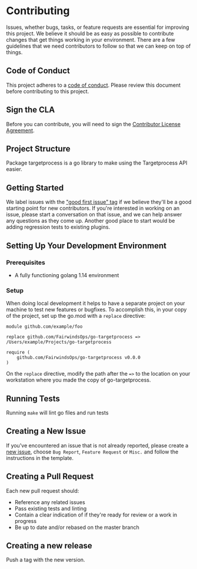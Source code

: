 # Contributing

Issues, whether bugs, tasks, or feature requests are essential for improving this project. We believe it should be as easy as possible to contribute changes that get things working in your environment. There are a few guidelines that we need contributors to follow so that we can keep on top of things.

## Code of Conduct

This project adheres to a [code of conduct](CODE_OF_CONDUCT.md). Please review this document before contributing to this project.

## Sign the CLA

Before you can contribute, you will need to sign the [Contributor License Agreement](https://cla-assistant.io/fairwindsops/insights-plugins).

## Project Structure

Package targetprocess is a go library to make using the Targetprocess API easier.

## Getting Started

We label issues with the ["good first issue" tag](https://github.com/FairwindsOps/go-targetprocess/issues?q=is%3Aissue+is%3Aopen+label%3A%22good+first+issue%22) if we believe they'll be a good starting point for new contributors. If you're interested in working on an issue, please start a conversation on that issue, and we can help answer any questions as they come up. Another good place to start would be adding regression tests to existing plugins.

## Setting Up Your Development Environment

### Prerequisites

* A fully functioning golang 1.14 environment

### Setup

When doing local development it helps to have a separate project on your machine to test new features or bugfixes. To accomplish this, in your copy of the project, set up the go.mod with a `replace` directive:
```
module github.com/example/foo

replace github.com/FairwindsOps/go-targetprocess => /Users/example/Projects/go-targetprocess

require (
	github.com/FairwindsOps/go-targetprocess v0.0.0
)
```
On the `replace` directive, modify the path after the `=>` to the location on your workstation where you made the copy of go-targetprocess.

## Running Tests

Running `make` will lint go files and run tests

## Creating a New Issue

If you've encountered an issue that is not already reported, please create a [new issue](https://github.com/FairwindsOps/go-targetprocess/issues), choose `Bug Report`, `Feature Request` or `Misc.` and follow the instructions in the template.


## Creating a Pull Request

Each new pull request should:

- Reference any related issues
- Pass existing tests and linting
- Contain a clear indication of if they're ready for review or a work in progress
- Be up to date and/or rebased on the master branch

## Creating a new release

Push a tag with the new version.
